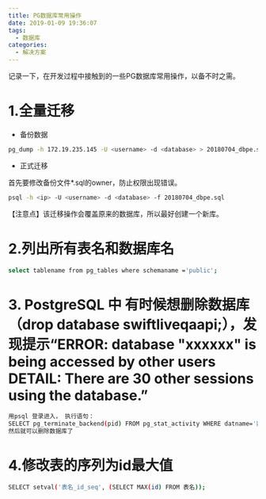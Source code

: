 ```yaml
---
title: PG数据库常用操作
date: 2019-01-09 19:36:07
tags: 
  - 数据库
categories: 
  - 解决方案
---
```


记录一下，在开发过程中接触到的一些PG数据库常用操作，以备不时之需。<!-- more -->

# 1.全量迁移

- 备份数据

```bash
pg_dump -h 172.19.235.145 -U <username> -d <database> > 20180704_dbpe.sql
```

- 正式迁移

首先要修改备份文件*.sql的owner，防止权限出现错误。

```bash
psql -h <ip> -U <username> -d <database> -f 20180704_dbpe.sql
```

【注意点】该迁移操作会覆盖原来的数据库，所以最好创建一个新库。

# 2.列出所有表名和数据库名

```bash
select tablename from pg_tables where schemaname ='public';
```

# 3. PostgreSQL 中 有时候想删除数据库（drop database swiftliveqaapi;），发现提示“ERROR:  database "xxxxxx" is being accessed by other users DETAIL:  There are 30 other sessions using the database.”

```bash
用psql 登录进入， 执行语句：
SELECT pg_terminate_backend(pid) FROM pg_stat_activity WHERE datname='数据库名' AND pid<>pg_backend_pid();
然后就可以删除数据库了
```

# 4.修改表的序列为id最大值

```bash
SELECT setval('表名_id_seq', (SELECT MAX(id) FROM 表名));
```


